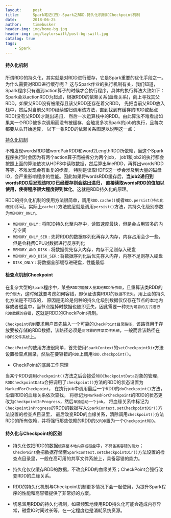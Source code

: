 ```yaml
---
layout:     post
title:      Spark笔记(四)-Spark之RDD-持久化机制和Checkpoint机制
date:       2018-06-25
author:     timebusker
header-img: img/home-bg.jpg
header-img: img/taylorswift/post-bg-swift.jpg
catalog: true
tags:
    - Spark
---
```


#### 持久化机制

所谓RDD的持久化，其实就是对RDD进行缓存，它是Spark重要的优化手段之一。为什么需要对RDD进行缓存呢？
这与Spark作业的执行机制有关，我们知道，Spark程序只有遇到action算子的时候才会执行程序，具体的执行算法大致如下：
Spark会以actionRDD为起点，根据RDD的依赖关系(血缘关系)，向上寻找其父RDD，如果父RDD没有被缓存且该父RDD还存在着父RDD，
先把当前父RDD放入栈中，然后对当前父RDD继续递归调用该方法，直到找到有缓存的RDD或起点RDD(没有父RDD)才跳出递归，
然后一次运算栈中的RDD。由此算法不难看出如果某一个RDD被多次调用而没有被缓存，会触发多次Spark的job的执行，且每次都要从头开始运算，
以下一张RDD的依赖关系图足以说明这一点：

[持久化机制](/img/spark/4/5.png)

不难发现wordsRDD被wordPairRDD和word2LengthRDD所依赖，当这个Spark程序执行时会因为有两个action算子而被拆分为两个job，
job1和job2的执行都会按照上面的算法依次从HDFS中读取数据，然后算出lineRDD，再算出wordsRDD等等，不难发现会有重复的步骤，
特别是读取HDFS这一步会涉及到大量的磁盘IO，会严重影响程序的性能。因此如果将wordsRDD缓存后，**当job2递归到wordsRDD后发现该RDD已经缓存则会跳出递归，
直接读取wordsRDD的值加以使用，使得程序很大程度得到优化**。这就是RDD持久化的原理。

RDD的持久化机制的使用方法很简单，调用`RDD.cache()`或者`RDD.persist(持久化级别)`即可。实际上`cache()`方法底层就是调用`persist()`方法，其持久化级别参数为`MEMORY_ONLY`。

- `MEMORY_ONLY` : 将RDD持久化至内存中，读取速度最快，但是会占用较多的内存空间
- `MEMORY_ONLY_SER` : 先将RDD的数据序列化再存入内存，内存占用会少一些，但是会耗费CPU对数据进行反序列化
- `MEMORY_AND_DISK` : 将数据优先存入内存，内存不足则存入硬盘
- `MEMORY_AND_DISK_SER` : 将数据序列化后优先存入内存，内存不足则存入硬盘
- `DISK_ONLY` : 将数据全部缓存进硬盘，性能最低

#### 检查点机制Checkpoint

在复杂大型的`Spark`程序中，某些`RDD可能被大量其他RDD所依赖`，且重算该类RDD的`代价很大`，这时候就要考虑如何容错，即保证该类RDD的`数据不丢失`，用上面的持久化方法是不可取的，
原因是无论是何种的持久化级别数据仅仅存在节点的本地内存或者磁盘中，当节点挂掉时数据也随即丢失，因此需要一种`更为可靠的方式进行RDD数据的容错`，这就是RDD的CheckPoint机制。

`Checkpoint机制`要求用户首先输入一个可靠的`CheckPoint目录路径`，该路径用于存放要被存储的RDD数据，该路径必须是`高可靠的共享文件系统`，一般而言该路径在`HDFS文件系统`上。

`CheckPoint`的使用方法很简单，首先使用`SparkContext`的`setCheckpointDir`方法设置检查点目录，然后在要容错的`RDD`上调用`RDD.checkpoint()`。

- CheckPoint的底层工作原理

当某个RDD调用`checkpoint()`方法之后会接受`RDDCheckpointData`对象的管理，
`RDDCheckpointData`会把调用了`checkpoint()`方法的RDD的状态设置为`MarkedForCheckpoint`，
在执行job中调用最后一个RDD的`doCheckpoint()`方法，沿着RDD的血缘关系依次查找，
将标记为`MarkedForCheckpoint`的RDD的状态更改为`CheckpointInProgress`，然后`单独启动一个job`，
将血缘关系中标记为`CheckpointInProgress`的RDD的数据写入`SparkContext.setCheckpointDir()`方法设置的检查点目录里，
最后改变RDD的血缘关系，清除调用`checkpoint()`方法RDD的所有依赖，并将强行那些依赖的RDD的`父RDD`置为一个`CheckpointRDD`。


#### 持久化与Checkpoint的区别

- 持久化仅把RDD的数据`缓存至本地内存或磁盘`中，`不具备高容错的能力`；`CheckPoint`会把数据存储至`SparkContext.setCheckpointDir()`方法设置的检查点目录里，一般在高可用的共享文件系统上，具备容错的能力。

- 持久化仅仅缓存RDD的数据，不改变RDD的血缘关系；CheckPoint会强行改变RDD的血缘关系。

- RDD的持久化机制与Checkpoint机制更多情况下会一起使用，为提升Spark程序的性能和高容错提供了非常好的方案。

- 切忌滥用RDD的持久化机制，如果频繁地使用RDD持久化可能会造成内存异常，磁盘IO时间过长等，在一定程度也是消耗系统资源。

